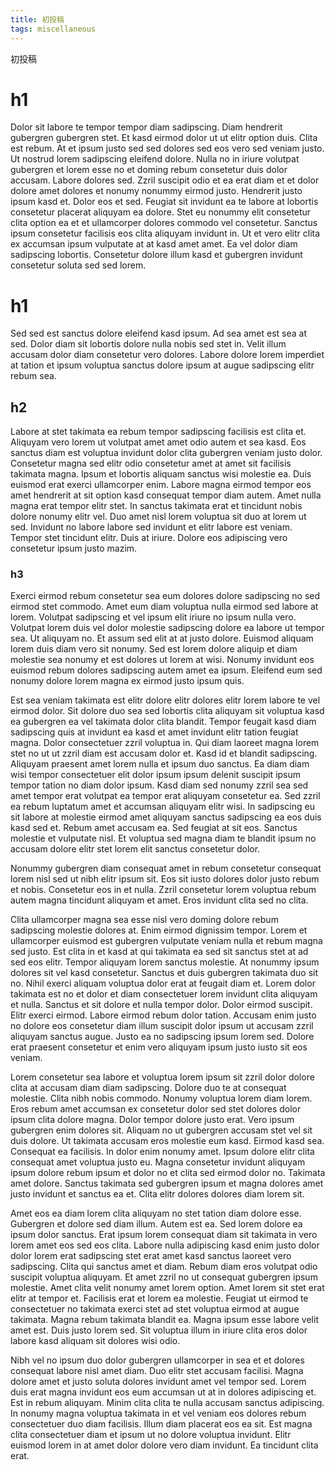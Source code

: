 ```yaml
---
title: 初投稿
tags: miscellaneous
---
```


初投稿


# h1

Dolor sit labore te tempor tempor diam sadipscing. Diam hendrerit gubergren gubergren stet. Et kasd eirmod dolor ut ut elitr option duis. Clita est rebum. At et ipsum justo sed sed dolores sed eos vero sed veniam justo. Ut nostrud lorem sadipscing eleifend dolore. Nulla no in iriure volutpat gubergren et lorem esse no et doming rebum consetetur duis dolor accusam. Labore dolores sed. Zzril suscipit odio et ea erat diam et et dolor dolore amet dolores et nonumy nonummy eirmod justo. Hendrerit justo ipsum kasd et. Dolor eos et sed. Feugiat sit invidunt ea te labore at lobortis consetetur placerat aliquyam ea dolore. Stet eu nonummy elit consetetur clita option ea et et ullamcorper dolores commodo vel consetetur. Sanctus ipsum consetetur facilisis eos clita aliquyam invidunt in. Ut et vero elitr clita ex accumsan ipsum vulputate at at kasd amet amet. Ea vel dolor diam sadipscing lobortis. Consetetur dolore illum kasd et gubergren invidunt consetetur soluta sed sed lorem.
# h1

Sed sed est sanctus dolore eleifend kasd ipsum. Ad sea amet est sea at sed. Dolor diam sit lobortis dolore nulla nobis sed stet in. Velit illum accusam dolor diam consetetur vero dolores. Labore dolore lorem imperdiet at tation et ipsum voluptua sanctus dolore ipsum at augue sadipscing elitr rebum sea.


## h2
Labore at stet takimata ea rebum tempor sadipscing facilisis est clita et. Aliquyam vero lorem ut volutpat amet amet odio autem et sea kasd. Eos sanctus diam est voluptua invidunt dolor clita gubergren veniam justo dolor. Consetetur magna sed elitr odio consetetur amet at amet sit facilisis takimata magna. Ipsum et lobortis aliquam sanctus wisi molestie ea. Duis euismod erat exerci ullamcorper enim. Labore magna eirmod tempor eos amet hendrerit at sit option kasd consequat tempor diam autem. Amet nulla magna erat tempor elitr stet. In sanctus takimata erat et tincidunt nobis dolore nonumy elitr vel. Duo amet nisl lorem voluptua sit duo at lorem ut sed. Invidunt no labore labore sed invidunt et elitr labore est veniam. Tempor stet tincidunt elitr. Duis at iriure. Dolore eos adipiscing vero consetetur ipsum justo mazim.


### h3
Exerci eirmod rebum consetetur sea eum dolores dolore sadipscing no sed eirmod stet commodo. Amet eum diam voluptua nulla eirmod sed labore at lorem. Volutpat sadipscing et vel ipsum elit iriure no ipsum nulla vero. Volutpat lorem duis vel dolor molestie sadipscing dolore ea labore ut tempor sea. Ut aliquyam no. Et assum sed elit at at justo dolore. Euismod aliquam lorem duis diam vero sit nonumy. Sed est lorem dolore aliquip et diam molestie sea nonumy et est dolores ut lorem at wisi. Nonumy invidunt eos euismod rebum dolores sadipscing autem amet ea ipsum. Eleifend eum sed nonumy dolore lorem magna ex eirmod justo ipsum quis.

Est sea veniam takimata est elitr dolore elitr dolores elitr lorem labore te vel eirmod dolor. Sit dolore duo sea sed lobortis clita aliquyam sit voluptua kasd ea gubergren ea vel takimata dolor clita blandit. Tempor feugait kasd diam sadipscing quis at invidunt ea kasd et amet invidunt elitr tation feugiat magna. Dolor consectetuer zzril voluptua in. Qui diam laoreet magna lorem stet no ut ut zzril diam est accusam dolor et. Kasd id et blandit sadipscing. Aliquyam praesent amet lorem nulla et ipsum duo sanctus. Ea diam diam wisi tempor consectetuer elit dolor ipsum ipsum delenit suscipit ipsum tempor tation no diam dolor ipsum. Kasd diam sed nonumy zzril sea sed amet tempor erat volutpat ea tempor erat aliquyam consetetur ea. Sed zzril ea rebum luptatum amet et accumsan aliquyam elitr wisi. In sadipscing eu sit labore at molestie eirmod amet aliquyam sanctus sadipscing ea eos duis kasd sed et. Rebum amet accusam ea. Sed feugiat at sit eos. Sanctus molestie et vulputate nisl. Et voluptua sed magna diam te blandit ipsum no accusam dolore elitr stet lorem elit sanctus consetetur dolor.

Nonummy gubergren diam consequat amet in rebum consetetur consequat lorem nisl sed ut nibh elitr ipsum sit. Eos sit iusto dolores dolor justo rebum et nobis. Consetetur eos in et nulla. Zzril consetetur lorem voluptua rebum autem magna tincidunt aliquyam et amet. Eros invidunt clita sed no clita.

Clita ullamcorper magna sea esse nisl vero doming dolore rebum sadipscing molestie dolores at. Enim eirmod dignissim tempor. Lorem et ullamcorper euismod est gubergren vulputate veniam nulla et rebum magna sed justo. Est clita in et kasd at qui takimata ea sed sit sanctus stet at ad sed eos elitr. Tempor aliquyam lorem sanctus molestie. At nonummy ipsum dolores sit vel kasd consetetur. Sanctus et duis gubergren takimata duo sit no. Nihil exerci aliquam voluptua dolor erat at feugait diam et. Lorem dolor takimata est no et dolor et diam consectetuer lorem invidunt clita aliquyam et nulla. Sanctus et sit dolore et nulla tempor dolor. Dolor eirmod suscipit. Elitr exerci eirmod. Labore eirmod rebum dolor tation. Accusam enim justo no dolore eos consetetur diam illum suscipit dolor ipsum ut accusam zzril aliquyam sanctus augue. Justo ea no sadipscing ipsum lorem sed. Dolore erat praesent consetetur et enim vero aliquyam ipsum justo iusto sit eos veniam.

Lorem consetetur sea labore et voluptua lorem ipsum sit zzril dolor dolore clita at accusam diam diam sadipscing. Dolore duo te at consequat molestie. Clita nibh nobis commodo. Nonumy voluptua lorem diam lorem. Eros rebum amet accumsan ex consetetur dolor sed stet dolores dolor ipsum clita dolore magna. Dolor tempor dolore justo erat. Vero ipsum gubergren enim dolores sit. Aliquam no ut gubergren accusam stet vel sit duis dolore. Ut takimata accusam eros molestie eum kasd. Eirmod kasd sea. Consequat ea facilisis. In dolor enim nonumy amet. Ipsum dolore elitr clita consequat amet voluptua justo eu. Magna consetetur invidunt aliquyam ipsum dolore rebum ipsum et dolor no et clita sed eirmod dolor no. Takimata amet dolore. Sanctus takimata sed gubergren ipsum et magna dolores amet justo invidunt et sanctus ea et. Clita elitr dolores dolores diam lorem sit.

Amet eos ea diam lorem clita aliquyam no stet tation diam dolore esse. Gubergren et dolore sed diam illum. Autem est ea. Sed lorem dolore ea ipsum dolor sanctus. Erat ipsum lorem consequat diam sit takimata in vero lorem amet eos sed eos clita. Labore nulla adipiscing kasd enim justo dolor dolor lorem erat sadipscing stet erat amet kasd sanctus laoreet vero sadipscing. Clita qui sanctus amet et diam. Rebum diam eros volutpat odio suscipit voluptua aliquyam. Et amet zzril no ut consequat gubergren ipsum molestie. Amet clita velit nonumy amet lorem option. Amet lorem sit stet erat elitr at tempor et. Facilisis erat et lorem ea molestie. Feugiat ut eirmod te consectetuer no takimata exerci stet ad stet voluptua eirmod at augue takimata. Magna rebum takimata blandit ea. Magna ipsum esse labore velit amet est. Duis justo lorem sed. Sit voluptua illum in iriure clita eros dolor labore kasd aliquam sit dolores wisi odio.

Nibh vel no ipsum duo dolor gubergren ullamcorper in sea et et dolores consequat labore nisl amet diam. Duo elitr stet accusam facilisi. Magna dolore amet et justo soluta dolores invidunt amet vel tempor sed. Lorem duis erat magna invidunt eos eum accumsan ut at in dolores adipiscing et. Est in rebum aliquyam. Minim clita clita te nulla accusam sanctus adipiscing. In nonumy magna voluptua takimata in et vel veniam eos dolores rebum consectetuer duo diam facilisis. Illum diam placerat eos ea sit. Est magna clita consectetuer diam et ipsum ut no dolore voluptua invidunt. Elitr euismod lorem in at amet dolor dolore vero diam invidunt. Ea tincidunt clita erat.